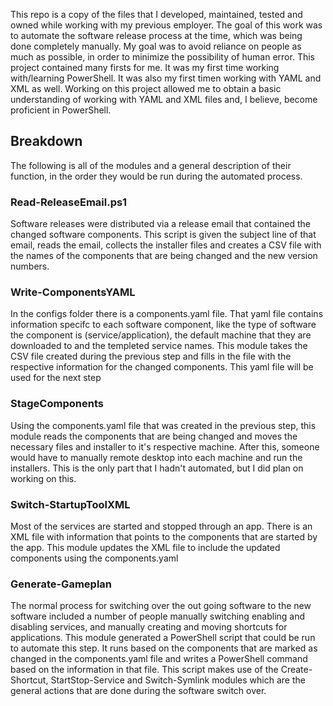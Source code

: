 This repo is a copy of the files that I developed, maintained, tested and owned while working with my previous employer. The goal of this work was to automate the software release process at the time, which was being done completely manually. My goal was to avoid reliance on people as much as possible, in order to minimize the possibility of human error. This project contained many firsts for me. It was my first time working with/learning PowerShell. It was also my first timen working with YAML and XML as well. Working on this project allowed me to obtain a basic understanding of working with YAML and XML files and, I believe, become proficient in PowerShell.

## Breakdown
The following is all of the modules and a general description of their function, in the order they would be run during the automated process.

### Read-ReleaseEmail.ps1
Software releases were distributed via a release email that contained the changed software components. This script is given the subject line of that email, reads the email, collects the installer files and creates a CSV file with the names of the components that are being changed and the new version numbers. 

### Write-ComponentsYAML
In the configs folder there is a components.yaml file. That yaml file contains information specifc to each software component, like the type of software the component is (service/application), the default machine that they are downloaded to and the templeted service names. This module takes the CSV file created during the previous step and fills in the file with the respective information for the changed components. This yaml file will be used for the next step

### StageComponents
Using the components.yaml file that was created in the previous step, this module reads the components that are being changed and moves the necessary files and installer to it's respective machine. After this, someone would have to manually remote desktop into each machine and run the installers. This is the only part that I hadn't automated, but I did plan on working on this.

### Switch-StartupToolXML
Most of the services are started and stopped through an app. There is an XML file with information that points to the components that are started by the app. This module updates the XML file to include the updated components using the components.yaml

### Generate-Gameplan
The normal process for switching over the out going software to the new software included a number of people manually switching enabling and disabling services, and manually creating and moving shortcuts for applications. This module generated a PowerShell script that could be run to automate this step. It runs based on the components that are marked as changed in the components.yaml file and writes a PowerShell command based on the information in that file. This script makes use of the Create-Shortcut, StartStop-Service and Switch-Symlink modules which are the general actions that are done during the software switch over.

